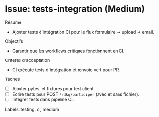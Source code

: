 # Issue: tests-integration (Medium)

Résumé
- Ajouter tests d'intégration CI pour le flux formulaire -> upload -> email.

Objectifs
- Garantir que les workflows critiques fonctionnent en CI.

Critères d'acceptation
- CI exécute tests d'intégration et renvoie vert pour PR.

Tâches
- [ ] Ajouter pytest et fixtures pour test client.
- [ ] Ecrire tests pour POST `/rdkq/participer` (avec et sans fichier).
- [ ] Intégrer tests dans pipeline CI.

Labels: testing, ci, medium
